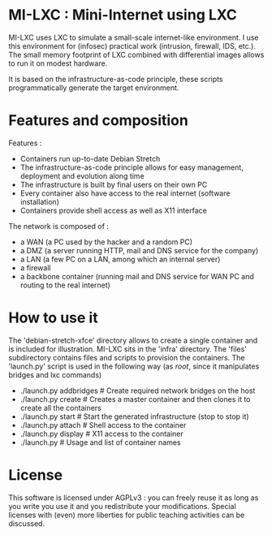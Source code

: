 # MI-LXC : Mini-Internet using LXC

MI-LXC uses LXC to simulate a small-scale internet-like environment. I use this environment for (infosec) practical work (intrusion, firewall, IDS, etc.). The small memory footprint of LXC combined with differential images allows to run it on modest hardware.

It is based on the infrastructure-as-code principle, these scripts programmatically generate the target environment.

# Features and composition

Features :

* Containers run up-to-date Debian Stretch
* The infrastructure-as-code principle allows for easy management, deployment and evolution along time
* The infrastructure is built by final users on their own PC
* Every container also have access to the real internet (software installation)
* Containers provide shell access as well as X11 interface

The network is composed of :

* a WAN (a PC used by the hacker and a random PC)
* a DMZ (a server running HTTP, mail and DNS service for the company)
* a LAN (a few PC on a LAN, among which an internal server)
* a firewall
* a backbone container (running mail and DNS service for WAN PC and routing to the real internet) 


# How to use it

The 'debian-stretch-xfce' directory allows to create a single container and is included for illustration. MI-LXC sits in the 'infra' directory. The 'files' subdirectory contains files and scripts to provision the containers. The 'launch.py' script is used in the following way (as *root*, since it manipulates bridges and lxc commands)

* ./launch.py addbridges     # Create required network bridges on the host
* ./launch.py create         # Creates a master container and then clones it to create all the containers
* ./launch.py start          # Start the generated infrastructure  (stop to stop it)
* ./launch.py attach <name>  # Shell access to the container <name>
* ./launch.py display <name> # X11 access to the container <name>
* ./launch.py                # Usage and list of container names


# License
This software is licensed under AGPLv3 : you can freely reuse it as long as you write you use it and you redistribute your modifications. Special licenses with (even) more liberties for public teaching activities can be discussed.
